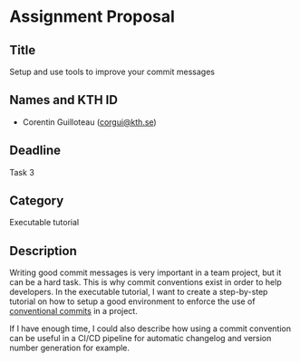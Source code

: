 # Assignment Proposal

## Title

Setup and use tools to improve your commit messages

## Names and KTH ID
  - Corentin Guilloteau (corgui@kth.se)

## Deadline

Task 3

## Category

Executable tutorial 

## Description

Writing good commit messages is very important in a team project, but it can be a hard task. This is why commit conventions exist in order to help developers. 
In the executable tutorial, I want to create a step-by-step tutorial on how to setup a good environment to enforce the use of [conventional commits](https://www.conventionalcommits.org/en/v1.0.0/) in a project.

If I have enough time, I could also describe how using a commit convention can be useful in a CI/CD pipeline for automatic changelog and version number generation for example.
